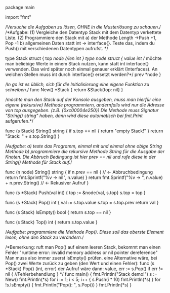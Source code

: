 package main

import "fmt"

/*Versuche die Aufgaben zu lösen, OHNE in die Musterlösung zu schauen.*/
/*Aufgabe:
(1) Vergleiche den Datentyp Stack mit dem Datentyp verkettete Liste.
(2) Programmiere den Stack mit
  a) der Methode Length ->Push +1, Pop -1
  b) allgemeinen Daten statt int -> interface{}. Teste das, indem du Push()
	 mit verschiedenen Datentypen aufrufst.
*/

type Stack struct {
	top *node
	//len int
}
type node struct {
	value int /* möchte man beliebige Werte in einem Stack nutzen, kann
	statt int interface{} verwenden. Das wird später noch einmal genauer 
	erklärt (Interfaces). An welchen Stellen muss int durch interface{}
	ersetzt werden?*/
	prev *node
}

/*In go ist es üblich, sich für die Initialisierung eine eigene Funktion zu
schreiben.*/
func New() *Stack {
	return &Stack{top: nil}
}

/*möchte man den Stack auf der Konsole ausgeben, muss man hierfür eine eigene
(rekursive) Methode programmiern, andernfalls wird nur die Adresse von top
ausgegeben. (z.B. {0xc00004e250})
Die Methode muss Signatur "String() string" haben, dann wird diese automatisch
bei fmt.Print* aufgerufen.*/

func (s Stack) String() string {
	if s.top == nil {
		return "empty Stack!"
	}
	return "Stack: " + s.top.String()
}

/*Aufgabe: a) teste das Programm, einmal mit und einmal ohne obige String Methode
b) programmiere die rekursive Methode String für die Ausgabe der Knoten. Die Abbruch
Bedingung ist hier prev == nil und rufe diese in der String() Methode für Stack auf.*/

func (n node) String() string {
	if n.prev == nil { //                                       <- Abbruchbedingung
		return fmt.Sprintf("%v -> nil", n.value)
	}
	return fmt.Sprintf("%v -> ", n.value) + n.prev.String() //  <- Rekusiver Aufruf
}

func (s *Stack) Push(val int) {
	top := &node{val, s.top}
	s.top = top
}

func (s *Stack) Pop() int {
	val := s.top.value
	s.top = s.top.prev
	return val
}

func (s Stack) IsEmpty() bool {
	return s.top == nil
}

func (s Stack) Top() int {
	return s.top.value
}

/*Aufgabe: programmiere die Methode Pop(). Diese soll das oberste Element lesen,
ohne den Stack zu verändern.*/

/*Bemerkung: ruft man Pop() auf einem leeren Stack, bekommt man einen Fehler
"runtime error: invalid memory address or nil pointer dereference"
Man muss also immer zuerst IsEmpty() prüfen.
eine Alternative wäre, bei Pop() zwei Werte zurück zu geben (den Wert und einen Fehler):
func (s *Stack) Pop() (int, error)
der Aufruf wäre dann:
value, err := s.Pop()
if err != nil {
	//Fehlerbehandlung
}
*/
func main() {
	fmt.Println("Stack demo!")
	s := New()
	fmt.Println(*s)
	for i := 1; i < 5; i++ {
		s.Push(i * 10)
		fmt.Println(*s)
	}
	for !s.IsEmpty() {
		fmt.Println("Pop(): ", s.Pop())
	}
	fmt.Println(*s)
}
